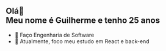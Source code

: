 ## Olá👋 <br>Meu nome é Guilherme e tenho 25 anos

- 🔭 Faço Engenharia de Software
- 🌱 Atualmente, foco meu estudo em React e back-end
